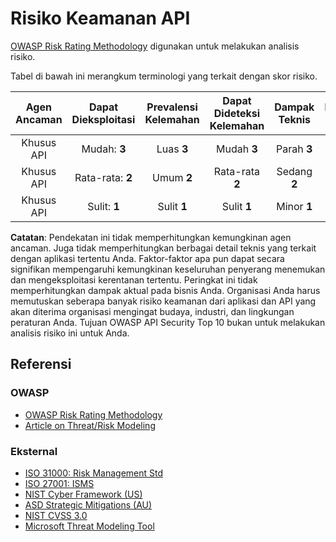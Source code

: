 # Risiko Keamanan API

[OWASP Risk Rating Methodology][1] digunakan untuk melakukan analisis risiko. 

Tabel di bawah ini merangkum terminologi yang terkait dengan skor risiko.

| Agen Ancaman | Dapat Dieksploitasi | Prevalensi Kelemahan | Dapat Dideteksi Kelemahan | Dampak Teknis | Dampak Bisnis |
| :-: | :-: | :-: | :-: | :-: | :-: |
| Khusus API | Mudah: **3** | Luas **3** | Mudah **3** | Parah **3** | Spesifik Bisnis |  
| Khusus API | Rata-rata: **2** | Umum **2** | Rata-rata **2** | Sedang **2** | Spesifik Bisnis |
| Khusus API | Sulit: **1** | Sulit **1** | Sulit **1** | Minor **1** | Spesifik Bisnis |

**Catatan**: Pendekatan ini tidak memperhitungkan kemungkinan agen ancaman. Juga tidak memperhitungkan berbagai detail teknis yang terkait dengan aplikasi tertentu Anda. Faktor-faktor apa pun dapat secara signifikan mempengaruhi kemungkinan keseluruhan penyerang menemukan dan mengeksploitasi kerentanan tertentu. Peringkat ini tidak memperhitungkan dampak aktual pada bisnis Anda. Organisasi Anda harus memutuskan seberapa banyak risiko keamanan dari aplikasi dan API yang akan diterima organisasi mengingat budaya, industri, dan lingkungan peraturan Anda. Tujuan OWASP API Security Top 10 bukan untuk melakukan analisis risiko ini untuk Anda.

## Referensi

### OWASP

* [OWASP Risk Rating Methodology][1]
* [Article on Threat/Risk Modeling][2]

### Eksternal

* [ISO 31000: Risk Management Std][3]
* [ISO 27001: ISMS][4]
* [NIST Cyber Framework (US)][5]
* [ASD Strategic Mitigations (AU)][6]
* [NIST CVSS 3.0][7]
* [Microsoft Threat Modeling Tool][8]

[1]: https://www.owasp.org/index.php/OWASP_Risk_Rating_Methodology
[2]: https://www.owasp.org/index.php/Threat_Risk_Modeling
[3]: https://www.iso.org/iso-31000-risk-management.html
[4]: https://www.iso.org/isoiec-27001-information-security.html
[5]: https://www.nist.gov/cyberframework
[6]: https://www.asd.gov.au/infosec/mitigationstrategies.htm
[7]: https://nvd.nist.gov/vuln-metrics/cvss/v3-calculator
[8]: https://www.microsoft.com/en-us/download/details.aspx?id=49168
